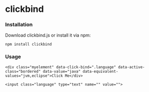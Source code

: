 # clickbind

### Installation

Download clickbind.js or install it via npm:

```
npm install clickbind
```

### Usage

```
<div class="myelement" data-click-bind=".language" data-active-class="bordered" data-value="java" data-equivalent-values="jvm,eclipse">Click Me</div>

<input class="language" type="text" name="" value="">
```
